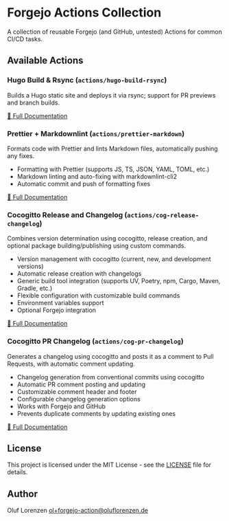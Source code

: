 # Forgejo Actions Collection

A collection of reusable Forgejo (and GitHub, untested) Actions for common CI/CD tasks.

## Available Actions

### Hugo Build & Rsync (`actions/hugo-build-rsync`)

Builds a Hugo static site and deploys it via rsync; support for PR previews and branch builds.

[📖 Full Documentation](actions/hugo-build-rsync/README.md)

### Prettier + Markdownlint (`actions/prettier-markdown`)

Formats code with Prettier and lints Markdown files, automatically pushing any fixes.

- Formatting with Prettier (supports JS, TS, JSON, YAML, TOML, etc.)
- Markdown linting and auto-fixing with markdownlint-cli2
- Automatic commit and push of formatting fixes

[📖 Full Documentation](actions/prettier-markdown/README.md)

### Cocogitto Release and Changelog (`actions/cog-release-changelog`)

Combines version determination using cocogitto, release creation, and optional package building/publishing using custom commands.

- Version management with cocogitto (current, new, and development versions)
- Automatic release creation with changelogs
- Generic build tool integration (supports UV, Poetry, npm, Cargo, Maven, Gradle, etc.)
- Flexible configuration with customizable build commands
- Environment variables support
- Optional Forgejo integration

[📖 Full Documentation](actions/cog-release-changelog/README.md)

### Cocogitto PR Changelog (`actions/cog-pr-changelog`)

Generates a changelog using cocogitto and posts it as a comment to Pull Requests, with automatic comment updating.

- Changelog generation from conventional commits using cocogitto
- Automatic PR comment posting and updating
- Customizable comment header and footer
- Configurable changelog generation options
- Works with Forgejo and GitHub
- Prevents duplicate comments by updating existing ones

[📖 Full Documentation](actions/cog-pr-changelog/README.md)

## License

This project is licensed under the MIT License - see the [LICENSE](LICENSE) file for details.

## Author

Oluf Lorenzen <ol+forgejo-action@oluflorenzen.de>
